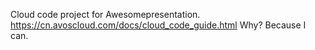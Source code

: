 Cloud code project for Awesomepresentation. https://cn.avoscloud.com/docs/cloud_code_guide.html
Why?
Because I can.